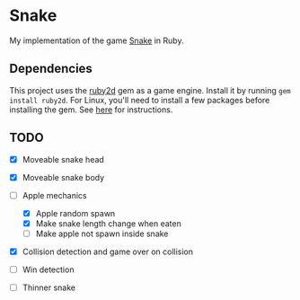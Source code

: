 # Snake

My implementation of the game [Snake](https://en.wikipedia.org/wiki/Snake_(video_game_genre)) in Ruby.

## Dependencies

This project uses the [ruby2d](https://github.com/ruby2d/ruby2d) gem as a game engine. Install it by running `gem install ruby2d`. For Linux, you'll need to install a few packages before installing the gem. See [here](https://www.ruby2d.com/learn/linux/) for instructions.

## TODO

- [x] Moveable snake head
- [x] Moveable snake body
- [ ] Apple mechanics
  - [x] Apple random spawn
  - [x] Make snake length change when eaten
  - [ ] Make apple not spawn inside snake
- [x] Collision detection and game over on collision
- [ ] Win detection
- [ ] Thinner snake

